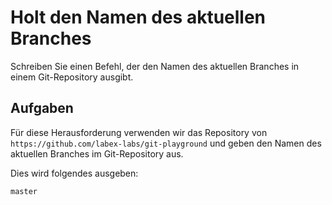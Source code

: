 # Holt den Namen des aktuellen Branches

Schreiben Sie einen Befehl, der den Namen des aktuellen Branches in einem Git-Repository ausgibt.

## Aufgaben

Für diese Herausforderung verwenden wir das Repository von `https://github.com/labex-labs/git-playground` und geben den Namen des aktuellen Branches im Git-Repository aus.

Dies wird folgendes ausgeben:

```shell
master
```
